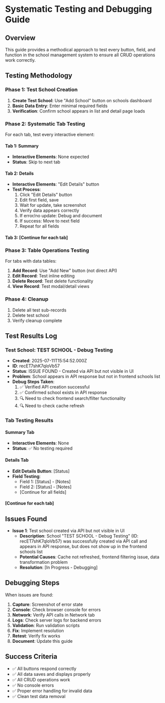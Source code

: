 # Systematic Testing and Debugging Guide

## Overview
This guide provides a methodical approach to test every button, field, and function in the school management system to ensure all CRUD operations work correctly.

## Testing Methodology

### Phase 1: Test School Creation
1. **Create Test School**: Use "Add School" button on schools dashboard
2. **Basic Data Entry**: Enter minimal required fields
3. **Verification**: Confirm school appears in list and detail page loads

### Phase 2: Systematic Tab Testing
For each tab, test every interactive element:

#### Tab 1: Summary
- **Interactive Elements**: None expected
- **Status**: Skip to next tab

#### Tab 2: Details  
- **Interactive Elements**: "Edit Details" button
- **Test Process**:
  1. Click "Edit Details" button
  2. Edit first field, save
  3. Wait for update, take screenshot
  4. Verify data appears correctly
  5. If error/no update: Debug and document
  6. If success: Move to next field
  7. Repeat for all fields

#### Tab 3: [Continue for each tab]

### Phase 3: Table Operations Testing
For tabs with data tables:
1. **Add Record**: Use "Add New" button (not direct API)
2. **Edit Record**: Test inline editing
3. **Delete Record**: Test delete functionality
4. **View Record**: Test modal/detail views

### Phase 4: Cleanup
1. Delete all test sub-records
2. Delete test school
3. Verify cleanup complete

## Test Results Log

### Test School: TEST SCHOOL - Debug Testing
- **Created**: 2025-07-11T15:54:52.000Z
- **ID**: recET7shK7qloVb57
- **Status**: ISSUE FOUND - Created via API but not visible in UI
- **Problem**: School appears in API response but not in frontend schools list
- **Debug Steps Taken**:
  1. ✅ Verified API creation successful
  2. ✅ Confirmed school exists in API response
  3. 🔍 Need to check frontend search/filter functionality
  4. 🔍 Need to check cache refresh

### Tab Testing Results

#### Summary Tab
- **Interactive Elements**: None
- **Status**: ✅ No testing required

#### Details Tab  
- **Edit Details Button**: [Status]
- **Field Testing**:
  - Field 1: [Status] - [Notes]
  - Field 2: [Status] - [Notes]
  - [Continue for all fields]

#### [Continue for each tab]

## Issues Found
- **Issue 1**: Test school created via API but not visible in UI
  - **Description**: School "TEST SCHOOL - Debug Testing" (ID: recET7shK7qloVb57) was successfully created via API call and appears in API response, but does not show up in the frontend schools list
  - **Potential Causes**: Cache not refreshed, frontend filtering issue, data transformation problem
  - **Resolution**: [In Progress - Debugging]

## Debugging Steps
When issues are found:
1. **Capture**: Screenshot of error state
2. **Console**: Check browser console for errors
3. **Network**: Verify API calls in Network tab
4. **Logs**: Check server logs for backend errors
5. **Validation**: Run validation scripts
6. **Fix**: Implement resolution
7. **Retest**: Verify fix works
8. **Document**: Update this guide

## Success Criteria
- ✅ All buttons respond correctly
- ✅ All data saves and displays properly
- ✅ All CRUD operations work
- ✅ No console errors
- ✅ Proper error handling for invalid data
- ✅ Clean test data removal
